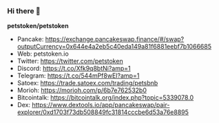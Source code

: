 ### Hi there 👋



**petstoken/petstoken** 

- Pancake:  https://exchange.pancakeswap.finance/#/swap?outputCurrency=0x644e4a2eb5c40eda149a81f6881eebf7b1066685
- Web: petstoken.io
- Twitter: https://twitter.com/petstoken
- Discord: https://t.co/Xfk9q8btNi?amp=1
- Telegram: https://t.co/544mPf8wEI?amp=1
- Satoex: https://trade.satoex.com/trading/petsbnb
- Morioh: https://morioh.com/p/6b7e762532b0
- Bitcointalk: https://bitcointalk.org/index.php?topic=5339078.0
- Dex: https://www.dextools.io/app/pancakeswap/pair-explorer/0xd1703f73db508849fc31814cccbe6d53a76e8895
